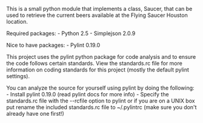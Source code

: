 This is a small python module that implements a class, Saucer, that can be used
to retrieve the current beers available at the Flying Saucer Houston location.

Required packages:
    - Python 2.5
    - Simplejson 2.0.9

Nice to have packages:
    - Pylint 0.19.0

This project uses the pylint python package for code analysis and to ensure
the code follows certain standards.  View the standards.rc file for more
information on coding standards for this project (mostly the default pylint
settings).

You can analyze the source for yourself using pylint by doing the following:
    - Install pylint 0.19.0 (read pylint docs for more info)
    - Specify the standards.rc file with the --rcfile option to pylint
      or if you are on a UNIX box put rename the included standards.rc file
      to ~/.pylintrc (make sure you don't already have one first!)
